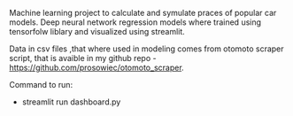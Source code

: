 Machine learning project to calculate and symulate praces of popular car models. Deep neural network regression models where trained using tensorfolw liblary and visualized using streamlit.

Data in csv files ,that where used in modeling comes from otomoto scraper script, that is avaible in my github repo - https://github.com/prosowiec/otomoto_scraper.

Command to run:

* streamlit run dashboard.py
